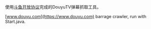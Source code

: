 使用[斗鱼开放协议](http://dev-bbs.douyutv.com/forum.php?mod=viewthread&tid=399&extra=page%3D1)完成的DouyuTV弹幕抓取工具。

[www.douyu.com](https://www.douyu.com) barrage crawler, run with Start.java.